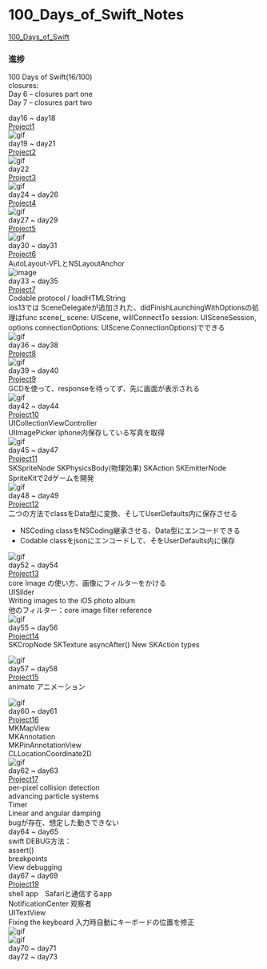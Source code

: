 # 100_Days_of_Swift_Notes
[100_Days_of_Swift](https://www.hackingwithswift.com/100)  
### 進捗
100 Days of Swift(16/100)  
closures:  
Day 6 – closures part one  
Day 7 – closures part two  

day16 ~ day18  
[Project1](https://github.com/paigupai/100_Days_of_Swift_Notes/tree/master/Project1)  
![gif](https://github.com/paigupai/100_Days_of_Swift_Notes/blob/master/gif/Project1.gif)  
day19 ~ day21  
[Project2](https://github.com/paigupai/100_Days_of_Swift_Notes/tree/master/Project2)  
![gif](https://github.com/paigupai/100_Days_of_Swift_Notes/blob/master/gif/project2.gif)  
day22  
[Project3](https://github.com/paigupai/100_Days_of_Swift_Notes/tree/master/Project3)  
![gif](https://github.com/paigupai/100_Days_of_Swift_Notes/blob/master/gif/project3.gif)  
day24 ~ day26  
[Project4](https://github.com/paigupai/100_Days_of_Swift_Notes/tree/master/Project4)  
![gif](https://github.com/paigupai/100_Days_of_Swift_Notes/blob/master/gif/project4.gif)  
day27 ~ day29  
[Project5](https://github.com/paigupai/100_Days_of_Swift_Notes/tree/master/Project5)  
![gif](https://github.com/paigupai/100_Days_of_Swift_Notes/blob/master/gif/project5.gif)  
day30 ~ day31  
[Project6](https://github.com/paigupai/100_Days_of_Swift_Notes/tree/master/Project6)  
AutoLayout-VFLとNSLayoutAnchor  
![image](https://github.com/paigupai/100_Days_of_Swift_Notes/raw/master/gif/project6.png)  
day33 ~ day35  
[Project7](https://github.com/paigupai/100_Days_of_Swift_Notes/tree/master/Project7)  
Codable protocol / loadHTMLString   
ios13では SceneDelegateが追加された、didFinishLaunchingWithOptionsの処理はfunc scene(_ scene: UIScene, willConnectTo session: UISceneSession, options connectionOptions: UIScene.ConnectionOptions)でできる  
![gif](https://github.com/paigupai/100_Days_of_Swift_Notes/blob/master/gif/project7.gif)  
day36 ~ day38  
[Project8](https://github.com/paigupai/100_Days_of_Swift_Notes/tree/master/Project8)  
![gif](https://github.com/paigupai/100_Days_of_Swift_Notes/blob/master/gif/project8.gif)  
day39 ~ day40  
[Project9](https://github.com/paigupai/100_Days_of_Swift_Notes/tree/master/Project9)  
GCDを使って、responseを待ってず、先に画面が表示される  
![gif](https://github.com/paigupai/100_Days_of_Swift_Notes/blob/master/gif/project9.gif)  
day42 ~ day44  
[Project10](https://github.com/paigupai/100_Days_of_Swift_Notes/tree/master/Project10)  
UICollectionViewController  
UIImagePicker iphone内保存している写真を取得   
![gif](https://github.com/paigupai/100_Days_of_Swift_Notes/blob/master/gif/project10.gif)  
day45 ~ day47  
[Project11](https://github.com/paigupai/100_Days_of_Swift_Notes/tree/master/Project11)  
SKSpriteNode SKPhysicsBody(物理効果) SKAction SKEmitterNode  
SpriteKitで2dゲームを開発  
![gif](https://github.com/paigupai/100_Days_of_Swift_Notes/blob/master/gif/project11.gif)  
day48 ~ day49  
[Project12](https://github.com/paigupai/100_Days_of_Swift_Notes/tree/master/Project12)  
二つの方法でclassをData型に変換、そしてUserDefaults内に保存させる
- NSCoding classをNSCoding継承させる、Data型にエンコードできる
- Codable classをjsonにエンコードして、そをUserDefaults内に保存  

![gif](https://github.com/paigupai/100_Days_of_Swift_Notes/blob/master/gif/project12.gif)  
day52 ~ day54  
[Project13](https://github.com/paigupai/100_Days_of_Swift_Notes/tree/master/Project13)  
core Image の使い方、画像にフィルターをかける  
UISlider  
Writing images to the iOS photo album  
他のフィルター：core image filter reference  
![gif](https://github.com/paigupai/100_Days_of_Swift_Notes/blob/master/gif/project13.gif)  
day55 ~ day56  
[Project14](https://github.com/paigupai/100_Days_of_Swift_Notes/tree/master/Project14)  
SKCropNode SKTexture asyncAfter() New SKAction types  

![gif](https://github.com/paigupai/100_Days_of_Swift_Notes/blob/master/gif/project14.gif)  
day57 ~ day58  
[Project15](https://github.com/paigupai/100_Days_of_Swift_Notes/tree/master/Project15)  
animate  アニメーション  

![gif](https://github.com/paigupai/100_Days_of_Swift_Notes/blob/master/gif/project15.gif)  
day60 ~ day61  
[Project16](https://github.com/paigupai/100_Days_of_Swift_Notes/tree/master/Project16)  
MKMapView  
MKAnnotation  
MKPinAnnotationView  
CLLocationCoordinate2D  
![gif](https://github.com/paigupai/100_Days_of_Swift_Notes/blob/master/gif/project16.gif)  
day62 ~ day63  
[Project17](https://github.com/paigupai/100_Days_of_Swift_Notes/tree/master/Project17)  
per-pixel collision detection  
advancing particle systems  
Timer  
Linear and angular damping  
bugが存在、想定した動きできない  
day64 ~ day65  
swift DEBUG方法：  
assert()  
breakpoints  
View debugging  
day67 ~ day69  
[Project19](https://github.com/paigupai/100_Days_of_Swift_Notes/tree/master/Project19)  
shell app　Safariと通信するapp  
NotificationCenter  观察者  
UITextView  
Fixing the keyboard 入力時自動にキーボードの位置を修正  
![gif](https://github.com/paigupai/100_Days_of_Swift_Notes/blob/master/gif/project19_1.gif)  
![gif](https://github.com/paigupai/100_Days_of_Swift_Notes/blob/master/gif/project19_2.gif)  
day70 ~ day71  
day72 ~ day73  
